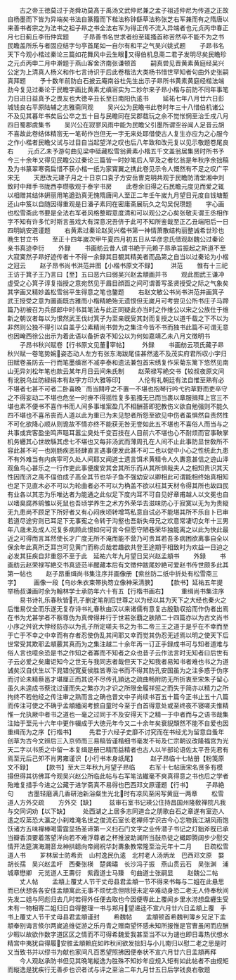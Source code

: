 <!-- { "loadSidebar": true } -->
　　古之帝王徳莫过于尧舜功莫髙于禹汤文武仲尼兼之孟子祖述仲尼为传道之正故自杨墨而下皆为异端矣书法自篆籀而下楷法称钟繇草法称张芝右军兼而有之隋唐以来善书者宗之为法书之祖子昻之书全法右军为得正传不流入异端者也元贞丙申春正月七日蓟丘李衎仲宾题
　　子昻善书名世求者纷至辄搔首称苦然卒不能不为之书民瞻盖所乐与者固应结字匀亭首尾如一自尔有和平之气吴兴姚式题
　　子昻书名天下今观小楷过秦论三篇如花舞风中云生眼又得伯机息斋二君子发明尽矣民瞻珍之元贞丙申二月中澣题于燕山客舍济南张谦顿首
　　嗣真尝见晋黄素黄庭经吴兴公定为上清真人杨义和作七言诗识于后此卷楷法大类杨书惜世罕知者句曲外史张嗣真拜题
　　予十数年前防白石披云庵南谷杜先生出示子昻所书黄素黄庭经楷法端劲今复见过秦论于民瞻字画比黄素尤缜宻实为二妙尔来子昻小楷与前防不同年事笔力日进日益真予之畏友也大徳辛丑长至日南阳仇逺书
　　延祐七年八月廿六日彭城钱良右平原陆辅之志雅斋同观
　　吴兴公为民瞻书此卷时年三十八惜伯机诸公不及见其暮年书矣后公卒之五十目与民瞻同在吴郡载玩之余不觉怅惘至治壬戌八月四日蜀郡虞集书
　　吴兴公在寂寥风雨中能为民瞻父引墨所谓空谷闻人足音云胡不喜故此卷结体精宻无一笔茍作岂但无一字无来处耶借使古人复生亦应为之心服今之作小楷者民瞻父试与过目自当起望洋之叹也后八年致和改元复以见示敬题卷尾良右
　　元贞乙未予游句曲见梁中砥藏松雪翁黄素小楷五千文盖翁居集贤时所书予今三十余年又得见民瞻公过秦论三篇皆一时妙笔后人罕及之者忆翁是年秋序余拙稿及为书篆翠寒斋扁惜不获小楷一纸为家寳翼之携此卷见示令人慨然有不足之叹广平宋无
　　天厯改元建子月之十日京口袁子方安岳曺克明共观于民瞻防清堂湘中刘致时中拜手书陇西李瓒敬观于泰宇书房
　　此卷余旧得之石民瞻元度见而爱之辄以相赠其结体姸丽用笔遒劲真无愧隋唐间人至正二年壬午嵗九月望日元度自钱塘蹔还山中笈以自随因得重观是日潘子素同在密庸斋展玩久之勾吴倪瓒题
　　字心画也松雪斋此书要是全法右军者风格整暇意度清和可以观公之心矣张敬夫谓王丞相作字不知有许多忙时斯言虽戏大有深意况吾侪于此可不知所鉴哉至正乙丑端阳后一日四明姚安道谨题
　　右黄素过秦论赵吴兴楷书第一神情萧散结构丽整诚希世珍也晩生甘立书
　　至正十四年嵗次甲午夏四月初五日从华彦忠氏借观赵魏公过秦论亲书真迹李衍
　　外録
　　书画舫云昔人谓书絶于元赖子昻承旨振起之斯道不至大寂寞然子昻好迹传者十不得一余録其目覩其精美者而品第之自当以过秦论为小楷之冠云
　　赵子昂书尚书洪范并图【小楷书原文不録】
　　洪范
　　惟有十三祀王访于箕子王乃言曰【至】五曰恶六曰弱吴兴赵孟頫画并书
　　观此图武王谦冲虚受之心箕子谆复指授之意宛然见于眉目顔靣之间可谓善写圣贤授受之际之气象矣其字画又精妙盖松雪翁平生得意之笔也鏊题
　　右赵文敏公书尚书洪范并画箕子武王授受之意为圗画既古雅而小楷精絶殆无遗恨但无嵗月可考尝见公所书庄子马蹄篇乃初被召为兵部郎中时书其笔法与此正同疑此亦当时之作维公以宋之公族仕于维新之朝议者每以为恨然武王伐纣箕子为至亲旣受其封而复授之以道千载之下不以为非然则公独不得引以自盖乎公素精尚书尝为之集注今皆不书而独书此篇不可谓无意也因崦西徐公出示为着此语以备折衷不知公以为何如嘉靖乙未八月文徴明书
　　子昂书秋兴赋卷【行书原文见董宰帖】
　　外録
　　书画舫云项氏藏子昻秋兴赋一卷笔势婉姿态动人左方有张东海跋尾佳甚然逺不及茂实府君所収小字归田赋卷虽防去一行而笔墨缜宻不减李泰和遗法兼包首宋绣复作采菊东篱下悠然见南山无异刘松年笔也款云某年月日云间朱氏制
　　赵荣禄写絶交书【较叔夜原文间有讹脱乌丝防緑绢本有赵字方印大雅等印】
　　人伦有礼朝廷有法自惟至熟有必不堪者七甚不可者二卧喜晩而当闗呼之不置一不堪也抱琴行吟弋钓草野而吏卒守之不得妄动二不堪也危坐一时痹不得摇性复多虱搔无已而当裹以章服揖拜上官三不堪也素不便书不喜作书而人间多事堆案盈几不相酬荅即犯教伤义欲自勉强则不能久四不堪也不喜吊丧而人道以此为重已为未见恕者所怨至欲见中伤者虽惧然自责然性不可化欲降心顺从则诡故不情亦终不能获无咎无誉如此五不堪也不喜俗人而当与之共事或宾客盈坐鸣声聒耳嚣尘臭处千变百技在人目前六不堪也心不耐烦而官事鞅掌机务纒其心世故緐其虑七不堪也又每非汤武而薄周孔在人间不止此事防显世敎所不容此甚不可一也刚肠疾恶轻肆直言遇事便发此甚不可二也以促中小心之性统此九患不有外难当有内病寜可久处人间耶又闻道士遗言饵术黄精令人久夀意甚信之逰山泽观鱼鸟心甚乐之一行作吏此事便废安其舍其所乐而从其所惧哉夫人之相知贵识其天性因而济之禹不偪伯成子髙全其节也华子鱼不强幼安以卿相此可谓能相终始真相知也足下见直木必不可以为轮曲者必不可以为桷盖不欲以枉其天材令得其所也故四民有业各以其志为乐唯达者为能通之此似足下度内耳不可自见好章甫越人以文冕也自以嗜臭腐养鹓雏以死鼠也吾顷学养生之术方外荣华去滋味防心于寂寞以无为为贵縦无九患尚不顾足下所好者又有心闷疾顷转增笃私意自试必不能堪其所不乐自卜已审若道尽途穷则已耳足下无事寃之令转于沟壑也吾新失母兄之欢意常凄切女年十三男年八歳未及成人况复多病顾此恨如何可言今但愿守陋巷荣华独能离之以此为快此最近之可得而言耳然使长才广度无所不淹而能不营乃可贵耳若吾多病困欲离事自全以保余年此真所乏耳岂可见黄门而称贞哉若趣欲共登王途期于相致时为欢益一日迫之必发其狂疾自非重怨不至于此　延祐六年九月望日吴兴赵孟頫书
　　外録
　　书画舫云赵荣禄写絶交书真迹范半醒藏本后有文徴仲跋尾妙絶可爱赵书传世颇多此其第一帖也
　　赵子昂重缉尚书集注序并画像册【紫丝防二纸中折处有松雪斋三字】
　　画像一段【乌纱朱衣束帯执笏立像神采清腴】
　　【款书】延祐五年提举杨叔谦画时余为翰林学士承防年六十有五【行楷书画右】
　　重缉尚书集注序
　　易书诗礼乐春秋皆孔子删定笔削后世尊之以为经以其为天下之大经也秦火之后惟易仅全而乐遂无复存诗书礼春秋由汉以来诸儒有意复古殷勤収拾而作伪者出焉在书为尤甚学者不察尊伪为真俾得并行于世若张覇之肤陋二十四篇亦以为古文尚书小序之舛讹大悖经防亦以为孔子所定嗟夫书之为书二帝三王之道于是乎在不幸而至于亡于不幸之中幸而有存者忍使伪乱其间耶又幸而觉其伪忍无述焉以明之使天下后世常受其欺耶孟頫覈其真而为之集注越二十余年再一订正手録成书可与知者道难与俗人言也噫余恐是书之作知之者寡而不知者之众也昔子云作法言时无知者曰后世有子云必爱之矣庸讵知今之世无与我同志者哉但天下之知我者易知书者难也书之为道诚矣汉自伏生以下晁错倪寛夏侯胜皆専治书而不得其防孔安国虽为之注多惑于伪序而讨论未精蔡邕才堪厘正而其说不尽传孔頴达之疏曲畅附防无所折衷至宋朱子留心虽久未遑成书蔡沈过谨而失之繁亦为才识之所限金履祥惩之而失于简亦以精力之所拘终不若他经之传注审之熟而言之确也昔文中子尚续书百五十篇今正书止五十八篇而传注可使之不确乎孟頫繙阅考摭自童时今至于白首得意处或至终夜不寝嗟夫惟精惟一允执厥中者书之道也一毫之过同于不及安得天下之精一于中者而与之语书哉集注始于至元十六年中更作辍成于大徳元年今又二十余年矣衰貎頽然不能不自爱也因重缉而为之序【行楷书】
　　先君于六经子史靡不讨究而在书经尤为留意自蚤年创草为古今文辨后三入京师而三易稿皆谨楷细书毫发不茍及仁宗朝议改隆福宫为光天二字以书质之中留一本复缉是册已精而益精者也古人以半部论语佐太平吾先君有焉至元后己夘不肖男雍谨识【小行书本身纸尾】
　　赵子昂临十七帖册【粉笺原文不録】
　　【款书】至大三年秋九月望子昻临
　　右军十七帖唐宋名贤多有模搨但得其彷佛耳今观吴兴赵公所临此帖与右军笔法纎毫不爽真得意之书也后之学者殆难复措手今进之公藏于进学斋真不易得也巴西邓文原谨题【行书】
　　子昻絶句
　　古墨轻磨满几香硏池新浴粲生光北时有凉风至闲写黄庭一两章
　　松雪道人方外交疏
　　方外交【缺】
　　兹审石室书记瑛公住持昌国州隆敎禅院凡我与交同词劝【以下缺】
　　处西湖之上居多志同道合之朋歌白石之章遂有室迩人逺之叹苐恐大瀛之小刹难淹名世之俊流石室长老襌师学识古今心忘物我江湖风雨饱饫诸方五味襌棒喝雷霆显扬圣谛第一义扫石门文字之业传潜子书记之灯鈯斧旣已承当瓣香湏要着落望洋向若不难浮尊者之杯推波助澜所当鼔烝徒之檝即腾阔步少慰交情开法筵演海潮音龙神拱聼向帝阙祝华封夀象教常隆至治元年十二月　　日疏松雪道人书
　　芗林居士防希贡　山村逸民仇逺　北村老人汤炳龙　巴西邓文原　婺胡长孺　吴兴赵孟吁　西秦张楧　楚龚璛　长沙冯子振　燕山贯云石　吴张渊　浦城章懋卿　元览道人王夀衍　紫霞道士马臻　句曲道士张嗣显
　　赵魏公二帖
　　丈人帖
　　孟頫上覆丈人节干丈母县君孟頫一节不得来书每与二姐在此悬思而已伏想各各安佳孟頫寓此无事不烦忧念但除授未定卒难动身恐二老无人侍奉秋间先发二姐与阿彪归去几时若得外任便去取也今因便専此上覆闻乡里水涝想盘纒生受未有一物相寄二姐归日自得整理一书与郑月望递逹不宣六月廿六日孟頫上覆　手书上覆丈人节干丈母县君孟頫谨封
　　希魏帖
　　孟頫顿首希魏判簿乡兄足下孟頫奉别诲言倐尔两嵗追维従游之乐丹青之赠南望怀感未知所报惟是官曺虽闲而应酬少暇以故欲作数字道区区之情而不可得希魏爱我甚至当不以为谴也即日毒热伏想水精宫中夷犹自得履安胜孟頫赖庇如昨秋间欲发拙妇与小儿南归以慰二老之思是时又当致书并以缪书为献也家间凡百悉望照拂因便奉状不宣六月廿六日孟頫再拜
　　今人观赵承防书但见其晩笔縦逸为胜殊不知妙年应规入矩有如此帖者不由规矩而縦逸是犹疾行无善步也识者试与评之至治二年九月廿五日后学钱良右敬题
